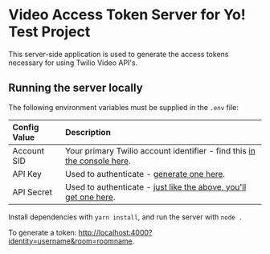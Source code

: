 # Video Access Token Server for Yo! Test Project

This server-side application is used to generate the access tokens necessary for using Twilio Video API's.

## Running the server locally

The following environment variables must be supplied in the `.env` file:

| Config Value  | Description |
| :-------------  |:------------- |
Account SID | Your primary Twilio account identifier - find this [in the console here](https://www.twilio.com/console).
API Key | Used to authenticate - [generate one here](https://www.twilio.com/console/video/runtime/api-keys).
API Secret | Used to authenticate - [just like the above, you'll get one here](https://www.twilio.com/console/video/runtime/api-keys).

Install dependencies with `yarn install`, and run the server with `node .`

To generate a token: [http://localhost:4000?identity=username&room=roomname]().
